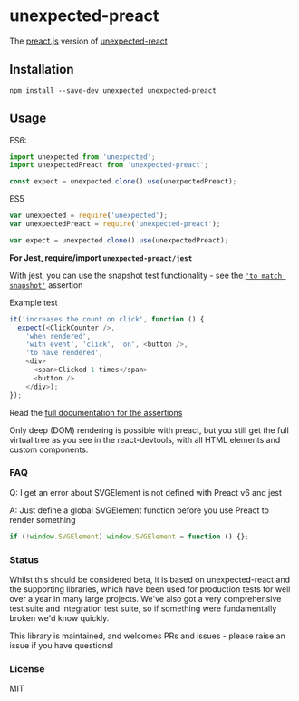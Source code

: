 # unexpected-preact

The [preact.js](http://preactjs.com) version of [unexpected-react](http://bruderstein.github.io/unexpected-react)

## Installation

`npm install --save-dev unexpected unexpected-preact`

## Usage

ES6:
```js
import unexpected from 'unexpected';
import unexpectedPreact from 'unexpected-preact';

const expect = unexpected.clone().use(unexpectedPreact);
```

ES5
```js
var unexpected = require('unexpected');
var unexpectedPreact = require('unexpected-preact');

var expect = unexpected.clone().use(unexpectedPreact);
```

**For Jest, require/import `unexpected-preact/jest`** 

With jest, you can use the snapshot test functionality - see the [`'to match snapshot'`](https://bruderstein.github.io/unexpected-preact/assertions/RenderedPreactElement/to-match-snapshot/) assertion 

Example test
```js
it('increases the count on click', function () {
  expect(<ClickCounter />,
    'when rendered',
    'with event', 'click', 'on', <button />,
    'to have rendered',
    <div>
      <span>Clicked 1 times</span>
      <button />
    </div>);
});
```


Read the [full documentation for the assertions](http://bruderstein.github.io/unexpected-preact/)

Only deep (DOM) rendering is possible with preact, but you still get the full virtual tree as you see in the react-devtools, with all HTML elements and custom components. 


### FAQ

Q: I get an error about SVGElement is not defined with Preact v6 and jest

A: Just define a global SVGElement function before you use Preact to render something

```js
if (!window.SVGElement) window.SVGElement = function () {};
```

### Status

Whilst this should be considered beta, it is based on unexpected-react and the supporting libraries, which have been used for 
production tests for well over a year in many large projects.  We've also got a very comprehensive test suite and integration
test suite, so if something were fundamentally broken we'd know quickly.

This library is maintained, and welcomes PRs and issues - please raise an issue if you have questions!

### License
MIT

